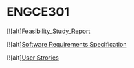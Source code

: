 # ENGCE301
[![alt][Feasibility_Study_Report]([clickToLink](https://github.com/Chayathon001/ENGCE301/blob/main/Group5/SDD1-67-05_Feasibility_Study_Report.pdf))


[![alt][Software Requirements Specification]([clickToLink](https://github.com/Chayathon001/ENGCE301/blob/main/Group5/Software%20Requirements%20Specification.pdf))


[![alt][User Strories]([clickToLink](https://github.com/Chayathon001/ENGCE301/blob/main/Group5/User%20Strories.pdf))

